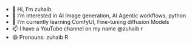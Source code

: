- 👋 Hi, I’m zuhaib
- 👀 I’m interested in AI Image generation, AI Agentic workflows, python
- 🌱 I’m currently learning ComfyUI, Fine-tuning diffusion Models
- 📫 I have a YouTube channel on my name @zuhaib r
- 😄 Pronouns: zuhaib R

<!---
techzuhaib/techzuhaib is a ✨ special ✨ repository because its `README.md` (this file) appears on your GitHub profile.
You can click the Preview link to take a look at your changes.
--->
